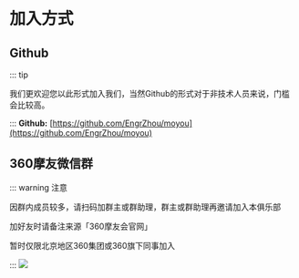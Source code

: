 # 加入方式

## Github
::: tip

我们更欢迎您以此形式加入我们，当然Github的形式对于非技术人员来说，门槛会比较高。

:::
**Github:** [https://github.com/EngrZhou/moyou](https://github.com/EngrZhou/moyou)

## 360摩友微信群

::: warning 注意

因群内成员较多，请扫码加群主或群助理，群主或群助理再邀请加入本俱乐部

加好友时请备注来源「360摩友会官网」

暂时仅限北京地区360集团或360旗下同事加入

:::
![](https://ae01.alicdn.com/kf/HTB166ytRxnaK1RjSZFtq6zC2VXae.jpg)